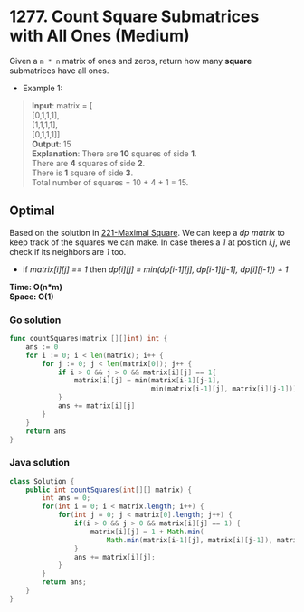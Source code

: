 # 1277. Count Square Submatrices with All Ones (Medium)

Given a `m * n` matrix of ones and zeros, return how many **square** submatrices have all ones.

- Example 1:
> **Input**: matrix = [ <br>
> [0,1,1,1], <br>
> [1,1,1,1], <br>
> [0,1,1,1]] <br>
> **Output**: 15 <br>
> **Explanation**: There are **10** squares of side **1**. <br>
> There are **4** squares of side **2**. <br>
> There is **1** square of side **3**. <br>
> Total number of squares = 10 + 4 + 1 = 15.

## Optimal
Based on the solution in [221-Maximal Square](221-Maximal%20Square.md). We can keep a *dp matrix* to
keep track of the squares we can make. In case theres a *1* at position *i,j*, we check if its
neighbors are *1* too.

- if *matrix[i][j] == 1* then *dp[i][j] = min(dp[i-1][j], dp[i-1][j-1], dp[i][j-1]) + 1*

**Time: O(n\*m) <br> Space: O(1)**

### Go solution
```go
func countSquares(matrix [][]int) int {
    ans := 0
    for i := 0; i < len(matrix); i++ {
        for j := 0; j < len(matrix[0]); j++ {
            if i > 0 && j > 0 && matrix[i][j] == 1{
                matrix[i][j] = min(matrix[i-1][j-1], 
                                   min(matrix[i-1][j], matrix[i][j-1])) + 1
            }
            ans += matrix[i][j]
        }
    }
    return ans
}
```
### Java solution
```java
class Solution {
    public int countSquares(int[][] matrix) {
        int ans = 0;
        for(int i = 0; i < matrix.length; i++) {
            for(int j = 0; j < matrix[0].length; j++) {
                if(i > 0 && j > 0 && matrix[i][j] == 1) {
                    matrix[i][j] = 1 + Math.min(
                        Math.min(matrix[i-1][j], matrix[i][j-1]), matrix[i-1][j-1]);
                }
                ans += matrix[i][j];
            }
        }
        return ans;
    }
}
```